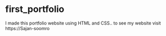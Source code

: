 # first_portfolio
I made this portfolio website using HTML and CSS.. to see my website visit https://Sajan-soomro
